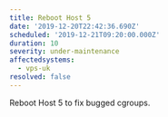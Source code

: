 ```yaml
---
title: Reboot Host 5
date: '2019-12-20T22:42:36.690Z'
scheduled: '2019-12-21T09:20:00.000Z'
duration: 10
severity: under-maintenance
affectedsystems:
  - vps-uk
resolved: false
---
```

Reboot Host 5 to fix bugged cgroups.

<!--- language code: en -->
